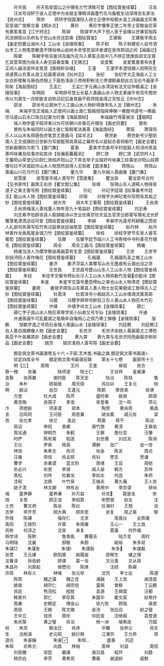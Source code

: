 <!-- { "loadSidebar": true } -->
　　孙天佑
　　孙天佑安国公之孙翎毛兰竹清致可爱【图绘寳鉴续纂】
　　汪龙
　　汪龙号润轩宁波人正徳中为金谿主簿精诗画墨竹花鸟备极生动深得古名家法【抚州志】
　　蒋珙
　　蒋珙字信国溧阳人进士正徳中知桐乡县工诗画画尤珍重官至湖广按察佥事【桐乡志】
　　黄珍
　　黄珍字懐季正徳二年贡士官敎谕花草有黄筌笔意【江宁府志】
　　陈铎
　　陈铎字大声下邳人家于金陵以世袭官指挥风流倜傥以乐府名于世山水仿沈启南【图绘寳鉴】
　　王建极
　　王建极字用五【画史防要云湖州人】工山水【金陵琐事】
　　陈子和
　　陈子和建安人自号洒仙专工人物笔意散逸不隋俗格山岩树木竒怪苍润评者谓在吴伟郭诩之间【闽画记】
　　陈穉
　　陈穉字有实能诗及画为花鸟入黄筌古纸中几不辨正徳庚辰邵文庄寳乞其萱草图为母夫人寿见容春堂集【无锡志】
　　吴爱蕉
　　吴爱蕉嘉善布衣正间人画法吴仲圭笔意【紫桃轩杂缀】
　　王潼
　　王潼字本澄钱塘人阳明先生讲道箕山负笈从游工绘画善讽咏【杭州志】
　　张纪
　　张纪字文正海盐人工士女衣折矮鬌与唐伯虎相上下面色浅染三停用积粉法三停谓额鼻颏此古法也今画家不知矣【海盐图经】
　　王孟仁
　　王孟仁字元甫山水清润有法文征仲极喜之【金陵琐事】
　　车明舆
　　车明舆号埜云长葛人善画山水人物尤善画牛有百牛图世传以为寳生一月即能言自称吕纪后身其画不假师授盖得之天性云【许州志】
　　邵龙
　　邵龙号云窝休宁人工画山水人物妙得唐宋名人法【徽州志】
　　朱端
　　朱端字克正海盐人正徳间以画士直仁智殿授指挥俸赐一樵图书遂号一樵画宗马逺山石水口效吕纪甚为时重【海盐图经】
　　朱端画竹得夏昶法【瑚网】
　　端人物学盛子昭评者以为可仿辋川亦善花卉翎毛【画史防要】
　　曽和
　　曽和与朱端同时以画士直仁智殿笔法甚髙【海盐图经】
　　萧琛
　　萧琛将乐人以山水名得唐伯虎笔意尤善画马【延半志】
　　蔡世新
　　蔡世新号少壑防南人王文成镇防日世新为写貌能得其真延之幕府名以是起亦善钩勒竹【画史会要】世新画像防次若飞【鹿门集】
　　夏美
　　夏美字宗美号半村慈谿人知浔州贵县善吟咏兼及绘事亦如其诗【张瀚奚囊蠧余】
　　顾仁效
　　顾仁效【武宗时人】王鏊阳山草堂记曰顾仁效结庐阳山之下弃去举子业独好吟咏兼工绘事坐对阳山拄颊捜句日不厌或起作山水人物悠然自得人无知者【震泽集】
　　蒋晓山
　　蒋晓山善画山川花鸟竹石【鹿门集】
　　董九华
　　董九华闽人善画像【鹿门集】
　　吴雪崖
　　吴雪崖丰城人善写竹【雪崖集】
　　瞿汝臣
　　瞿汝臣号古村【见书家传】画类王右丞【瞿文懿公集】
　　张靖
　　张靖山东人道释人物得吴道子之奥尤善写照【图绘寳鉴续纂】
　　孙玘
　　孙玘字廷瑞【绘事备考作廷玉】能山水人物【图绘寳鉴续纂】
　　孙锦
　　孙锦字大绅玘曽孙写照有其祖之妙【图绘寳鉴续纂】
　　胡大年
　　胡大年工葡萄【图绘寳鉴续纂】
　　王尚贤
　　王尚贤梅溪人善戏墨人物年至九十笔益妙【图绘寳鉴续纂】
　　刘志寿
　　刘志寿字伯龄宻县人聪頴能诗以世业任南京钦天监五官灵台郎善写翎毛尤长虾蟹落笔潇洒活动可爱【图绘寳鉴续纂】
　　李昶
　　李昶字光逺号柯耕衢之西安人礼部司务善写松竹有过庭章张廷端笔意【图绘寳鉴续纂】
　　赵丹林
　　赵丹林善作龙角鳯尾金错刀竹【图绘寳鉴续纂】
　　徐柱
　　徐柱字梦节东吴人善写葡萄【图绘寳鉴续纂】
　　伍槩
　　伍槩字廷节临川人工书寄禄中书科善花竹翎毛【图绘寳鉴续纂】
　　周全
　　周全工画马【图绘寳鉴续纂】
　　杨瑗
　　杨瑗当涂人为儒学敎谕善画菜有生意【图绘寳鉴续纂】
　　王彦
　　王彦字存拙沔阳人善作梅花【图绘寳鉴续纂】
　　孔福禧
　　孔福禧先圣之裔工山水【图绘寳鉴续纂】
　　姜济
　　姜济浮梁人寓蜀写山水无墨痕有云烟出没之竒【图绘寳鉴续纂】
　　王世昌
　　王世昌号歴山山东人工山水人物【图绘寳鉴续纂】
　　朱铨
　　朱铨字文衡号樗仙长沙人工山水人物钩勒竹及菊亦能诗【图绘寳鉴续纂】
　　朱鉴
　　朱鉴字文藻号墨壶樗仙之弟也山水人物清竒【图绘寳鉴续纂】
　　姜隠
　　姜隠字周佐山东黄县人善人物士女花果细润工致得古人之妙【图绘寳鉴续纂】
　　杜君泽
　　杜君泽号小痴姑苏人工山水嗜酒流寓髙邮【图绘寳鉴续纂】
　　马稷
　　马稷字舜举号醉狂江东人善山水人物花木竹石【图绘寳鉴续纂】
　　许缙
　　许缙字尚文工山水【金陵琐事】
　　薛仁
　　薛仁字子良山水人物花草専学吴小仙故又号半仙【金陵琐事】
　　许通
　　许通善画牛可乱戴嵩之笔晩年自悔用心之悮乃専工佛像【金陵琐事】
　　邹鹏
　　邹鹏字逺之号筠石金陵人善画山水【金陵琐事】
　　刘廷敕
　　刘廷敕江右人善白描佛像人物【画史会要】
　　毛世济
　　毛世济余姚人善画菊尤工傅色英蕊干叶各臻其妙【画史会要】
　　黄九霄
　　黄九霄与毛世济同邑画菊亦称妙品【画史会要】
　　姚宗
　　姚宗淮扬人善写照【画史会要】

　　御定佩文斋书画谱卷五十六
<子部,艺术类,书画之属,御定佩文斋书画谱>
　　钦定四库全书
　　御定佩文斋书画谱目録
　　第五十七卷
　　画家传十三
　　明【三】
　　周用　　　　　王问
　　王鉴　　　　　侯钺
　　张合　　　　　蔡一槐
　　张瀚　　　　　陆师道
　　陆士仁　　　　王谷祥
　　皇甫濓　　　　袁褧
　　张燕翼　　　　谢时臣
　　陈天定　　　　陆治
　　陈柱　　　　　鲁治
　　朱朴　　　　　顾祖辰
　　周天球　　　　呉应卯
　　王复元　　　　陆昞
　　姚沾　　　　　岳岱
　　王逢元　　　　陈鹤
　　黎民表　　　　徐渭
　　方登　　　　　杜大成
　　陈芹　　　　　盛时泰
　　姚淛　　　　　顾源
　　黄克晦　　　　呉孺子
　　茅宠　　　　　宋登春
　　沈一鸣　　　　项元汴
　　项徳新　　　　项圣谟
　　郑本　　　　　陶贺
　　黄尚质　　　　黄昌言
　　吕鸣珂　　　　王问臣
　　周思兼　　　　胡汝嘉
　　戚元佐　　　　梁孜
　　张允孝　　　　徐兰
　　袁达　　　　　蒋嵩
　　蒋干　　　　　陈动
　　简诏　　　　　李阳
　　景卿　　　　　唐竹牎
　　黄漳　　　　　王皋伯
　　周兆通　　　　钟眀杰
　　朱鹤　　　　　王磐
　　詹仕显　　　　汪肇
　　时俨　　　　　陈有寓
　　程逹　　　　　刘世儒
　　刘应龙　　　　陈询
　　王仪　　　　　罗素
　　杨英　　　　　谭翀
　　张广　　　　　张一竒
　　林旭　　　　　朱希文
　　呉河　　　　　张金
　　陈言　　　　　周访
　　汪徽　　　　　常信
　　呉孟熙　　　　呉钊
　　贾志　　　　　贾谦
　　曹学　　　　　余重谟
　　蓝文豹　　　　周缮
　　王显　　　　　周舫
　　俞必兴　　　　俞恩
　　李源　　　　　闻人益
　　韩方　　　　　苏祥
　　髙松　　　　　刘传
　　杜冀龙　　　　季如太
　　何适　　　　　朱邦
　　沈昭　　　　　沈鼎
　　叶竹泉　　　　王梅夫
　　黄久庵　　　　王人佐
　　姚子清　　　　林文卿
　　林有台　　　　黄用中
　　李宗谟　　　　钟尚端
　　童养静　　　　童养亷
　　孙万益　　　　孙克
　　莫是龙　　　　宋旭
　　关思　　　　　顾正谊
　　李绍箕　　　　宋懋晋
　　赵左　　　　　沈士充
　　曹文炳　　　　陈谷
　　陈仪　　　　　任海村
　　王翘　　　　　谈志伊
　　李开芳　　　　顾大典
　　顾庆恩　　　　张复
　　周之冕　　　　郁乔枝
　　陈祼　　　　　　强存仁
　　尤求　　　　　　周鳯仪
　　殳质甫　　　　　髙阳
　　王维烈　　　　　许寳
　　朱南雍　　　　　王心一
　　王士昌　　　　　呉彬
　　何淳之　　　　　沈宣
　　来复　　　　　　雷瀛
　　何乔福　　　　　杨学诗
　　陈勲　　　　　　詹景鳯
　　曹履吉　　　　　陆万言
　　周时　　　　　　马明瑞
　　沈襄　　　　　　郝敬
　　朱蔚　　　　　　姚裕
　　朱多炡　　　　　朱谋□
　　朱谋卦　　　　　朱谋
　　朱谋毂　　　　朱多
　　朱谋壡　　　　张萱
　　王元燿　　　　欧阳廪
　　姚履旋　　　　邵穆生
　　璩之璞　　　　沈春泽
　　徐伯龄　　　　顾谡
　　葛一龙　　　　文元善
　　文从简　　　　朱昌孙
　　刘原起　　　　侯懋功
　　陈焕　　　　　沈硕
　　陈粲　　　　　宗周
　　林存义　　　　林梅
　　张元举　　　　沈完
　　李士达　　　　陈遵
　　陈熙　　　　　魏之璜
　　魏之克　　　　浦融
　　王上宫　　　　谢茂昌
　　姚俊　　　　　胡宗仁
　　胡宗信　　　　童佩
　　曽鲸　　　　　丁云鹏
　　呉廷　　　　　熊茂松
　　程胜　　　　　袁源
　　王舜国　　　　汪都
　　韩景升　　　　郭仁
　　李存箕　　　　朱国华
　　翟文英　　　　赵希抃
　　周亷　　　　　史朝定
　　傅金山　　　　徐九牧
　　顾瑞　　　　　唐恩
　　周珽　　　　　王敞
　　陈文徽　　　　金汤
　　张应召　　　　赵之璧
　　王中立　　　　钱贡
　　周纶　　　　　仰廷宣
　　沈继祖　　　　袁登道
　　朱庆棸　　　　黄之璧
　　呉治　　　　　杨一洲
　　喻希连　　　　万国桢
　　朱完　　　　　赖汝迁
　　呉序　　　　　华鼇
　　张恭父　　　　呉东生
　　沈柏溪　　　　史元昭
　　姚衍舜　　　　江潮宗
　　王允恭　　　　郑道光
　　朱睿爚　　　　朱睿
　　朱知　　　　盛事
　　刘迈　　　　　朱晖
　　俞希允　　　　向昌
　　林裕　　　　　髙坤
　　刘滋　　　　　周信
　　刘叔雅　　　　邬昆
　　戴缙　　　　　唐日昌
　　程环　　　　　刘爵
　　杨宗白　　　　李芳
　　黄希宪　　　　曹羲
　　谢道龄　　　　戚勲

